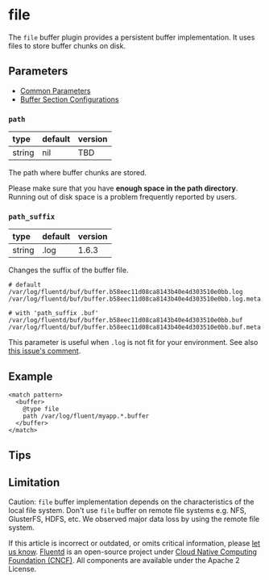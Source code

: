 # file

The `file` buffer plugin provides a persistent buffer implementation. It uses files to store buffer chunks on disk.

## Parameters

* [Common Parameters](../configuration/plugin-common-parameters.md)
* [Buffer Section Configurations](../configuration/buffer-section.md)

### `path`

| type | default | version |
| :--- | :--- | :--- |
| string | nil | TBD |

The path where buffer chunks are stored.

Please make sure that you have **enough space in the path directory**. Running out of disk space is a problem frequently reported by users.

### `path_suffix`

| type | default | version |
| :--- | :--- | :--- |
| string | .log | 1.6.3 |

Changes the suffix of the buffer file.

```text
# default 
/var/log/fluentd/buf/buffer.b58eec11d08ca8143b40e4d303510e0bb.log
/var/log/fluentd/buf/buffer.b58eec11d08ca8143b40e4d303510e0bb.log.meta

# with 'path_suffix .buf'
/var/log/fluentd/buf/buffer.b58eec11d08ca8143b40e4d303510e0bb.buf
/var/log/fluentd/buf/buffer.b58eec11d08ca8143b40e4d303510e0bb.buf.meta
```

This parameter is useful when `.log` is not fit for your environment. See also [this issue's comment](https://github.com/fluent/fluentd/issues/2236#issuecomment-514733974).

## Example

```text
<match pattern>
  <buffer>
    @type file
    path /var/log/fluent/myapp.*.buffer
  </buffer>
</match>
```

## Tips

## Limitation

Caution: `file` buffer implementation depends on the characteristics of the local file system. Don't use `file` buffer on remote file systems e.g. NFS, GlusterFS, HDFS, etc. We observed major data loss by using the remote file system.

If this article is incorrect or outdated, or omits critical information, please [let us know](https://github.com/fluent/fluentd-docs-gitbook/issues?state=open). [Fluentd](http://www.fluentd.org/) is an open-source project under [Cloud Native Computing Foundation \(CNCF\)](https://cncf.io/). All components are available under the Apache 2 License.

